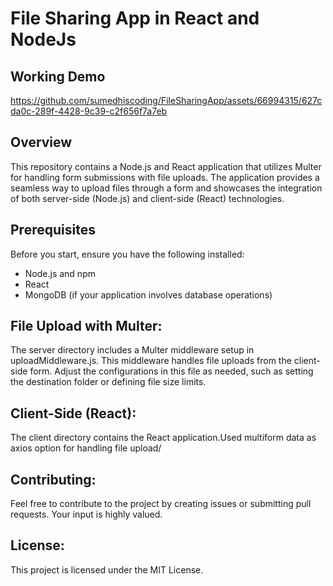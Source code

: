 # File Sharing App in React and NodeJs
## Working Demo


https://github.com/sumedhiscoding/FileSharingApp/assets/66994315/627cda0c-289f-4428-9c39-c2f656f7a7eb



## Overview

This repository contains a Node.js and React application that utilizes Multer for handling form submissions with file uploads. The application provides a seamless way to upload files through a form and showcases the integration of both server-side (Node.js) and client-side (React) technologies.

## Prerequisites

Before you start, ensure you have the following installed:

- Node.js and npm
- React
- MongoDB (if your application involves database operations)

## File Upload with Multer:
The server directory includes a Multer middleware setup in uploadMiddleware.js. This middleware handles file uploads from the client-side form. Adjust the configurations in this file as needed, such as setting the destination folder or defining file size limits.

## Client-Side (React):
The client directory contains the React application.Used multiform data as axios option for handling file upload/

## Contributing:
Feel free to contribute to the project by creating issues or submitting pull requests. Your input is highly valued.

## License:
This project is licensed under the MIT License.

